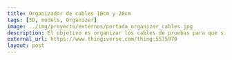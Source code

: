 ```yaml
---
title: Organizador de cables 10cm y 20cm
tags: [3D, models, Organizer]
image: ../img/proyects/externos/portada_organizer_cables.jpg
description: El objetivo es organizar los cables de pruebas para que siempre estén fácil y rápido de usar. 
external_url: https://www.thingiverse.com/thing:5575970
layout: post
---
```

